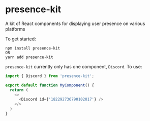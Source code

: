 # presence-kit

A kit of React components for displaying user presence on various platforms

To get started:
```
npm install presence-kit
OR
yarn add presence-kit
```

`presence-kit` currently only has one component, `Discord`.
To use:
```ts
import { Discord } from 'presence-kit';

export default function MyComponent() {
  return (
    <>
      <Discord id={'182292736790102017'} />
    </>
  )
}
```